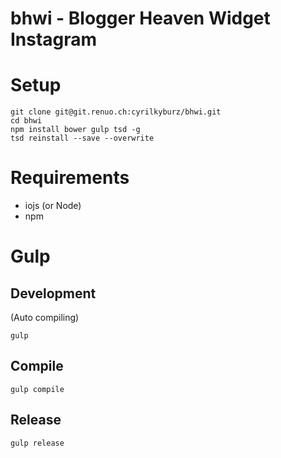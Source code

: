 # bhwi - Blogger Heaven Widget Instagram

# Setup

```
git clone git@git.renuo.ch:cyrilkyburz/bhwi.git
cd bhwi
npm install bower gulp tsd -g
tsd reinstall --save --overwrite
```


# Requirements 

* iojs (or Node)
* npm

# Gulp

## Development

(Auto compiling)

```
gulp 
```

## Compile

```
gulp compile
```

## Release

```
gulp release
```
